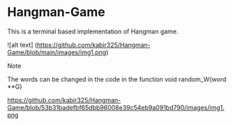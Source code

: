 # Hangman-Game

This is a terminal based implementation of Hangman game.

![alt text] (https://github.com/kabir325/Hangman-Game/blob/main/images/img1.png)

> [!NOTE]
> The words can be changed in the code in the function void random_W(word **G)


https://github.com/kabir325/Hangman-Game/blob/53b31badefbf65dbb96008e39c54eb9a091bd790/images/img1.png
